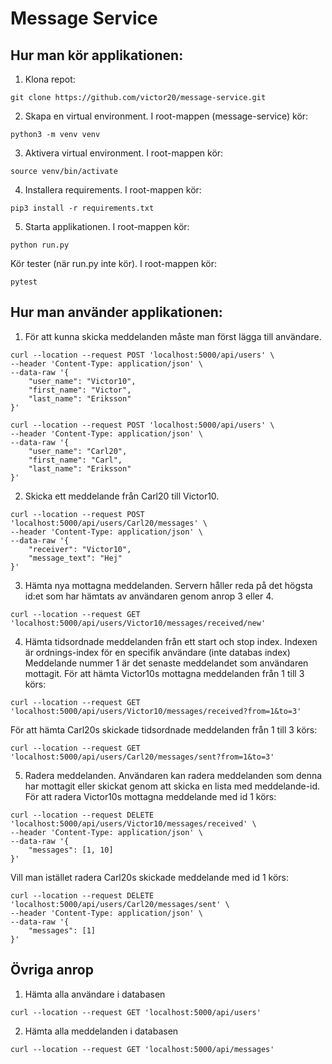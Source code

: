# Message Service

## Hur man kör applikationen:

1. Klona repot:
```
git clone https://github.com/victor20/message-service.git
```

2. Skapa en virtual environment. I root-mappen (message-service) kör:
```
python3 -m venv venv
```

3. Aktivera virtual environment. I root-mappen kör:
```
source venv/bin/activate
```

4. Installera requirements. I root-mappen kör: 
```
pip3 install -r requirements.txt
```

5. Starta applikationen. I root-mappen kör: 
```
python run.py
```

Kör tester (när run.py inte kör). I root-mappen kör: 
```
pytest
```

## Hur man använder applikationen:

1. För att kunna skicka meddelanden måste man först lägga till användare.
```
curl --location --request POST 'localhost:5000/api/users' \
--header 'Content-Type: application/json' \
--data-raw '{
    "user_name": "Victor10",
    "first_name": "Victor",
    "last_name": "Eriksson"
}'
```

```
curl --location --request POST 'localhost:5000/api/users' \
--header 'Content-Type: application/json' \
--data-raw '{
    "user_name": "Carl20",
    "first_name": "Carl",
    "last_name": "Eriksson"
}'
```

2. Skicka ett meddelande från Carl20 till Victor10.
```
curl --location --request POST 'localhost:5000/api/users/Carl20/messages' \
--header 'Content-Type: application/json' \
--data-raw '{
    "receiver": "Victor10",
    "message_text": "Hej"
}'
```

3. Hämta nya mottagna meddelanden. Servern håller reda på det högsta id:et som har hämtats av användaren genom anrop 3 eller 4.
```
curl --location --request GET 'localhost:5000/api/users/Victor10/messages/received/new'
```

4. Hämta tidsordnade meddelanden från ett start och stop index. Indexen är ordnings-index för en specifik användare (inte databas index) Meddelande nummer 1 är det senaste meddelandet som användaren mottagit. För att hämta Victor10s mottagna meddelanden från 1 till 3 körs:
```
curl --location --request GET 'localhost:5000/api/users/Victor10/messages/received?from=1&to=3'
```

För att hämta Carl20s skickade tidsordnade meddelanden från 1 till 3 körs:

```
curl --location --request GET 'localhost:5000/api/users/Carl20/messages/sent?from=1&to=3'
```

5. Radera meddelanden. Användaren kan radera meddelanden som denna har mottagit eller skickat genom att skicka en lista med meddelande-id. För att radera Victor10s mottagna meddelande med id 1 körs:
```
curl --location --request DELETE 'localhost:5000/api/users/Victor10/messages/received' \
--header 'Content-Type: application/json' \
--data-raw '{
    "messages": [1, 10]
}'
```

Vill man istället radera Carl20s skickade meddelande med id 1 körs:

```
curl --location --request DELETE 'localhost:5000/api/users/Carl20/messages/sent' \
--header 'Content-Type: application/json' \
--data-raw '{
    "messages": [1]
}'
```

## Övriga anrop
1. Hämta alla användare i databasen
```
curl --location --request GET 'localhost:5000/api/users'
```
2. Hämta alla meddelanden i databasen
```
curl --location --request GET 'localhost:5000/api/messages'